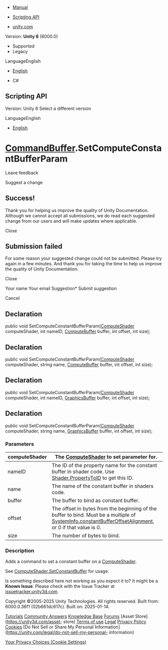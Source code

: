 [ ]()

  * [Manual](../Manual/index.html)
  * [Scripting API](../ScriptReference/index.html)

  * [unity.com](https://unity.com/)

Version: **Unity 6** (6000.0)

  * Supported
  * Legacy

LanguageEnglish

  * [English]()

  * C#

[ ](https://docs.unity3d.com)

## Scripting API

Version: Unity 6 Select a different version

LanguageEnglish

  * [English]()

#  [CommandBuffer](Rendering.CommandBuffer.html).SetComputeConstantBufferParam

Leave feedback

Suggest a change

## Success!

Thank you for helping us improve the quality of Unity Documentation. Although
we cannot accept all submissions, we do read each suggested change from our
users and will make updates where applicable.

Close

## Submission failed

For some reason your suggested change could not be submitted. Please <a>try
again</a> in a few minutes. And thank you for taking the time to help us
improve the quality of Unity Documentation.

Close

Your name Your email Suggestion* Submit suggestion

Cancel

[ ]()

## Declaration

public void SetComputeConstantBufferParam([ComputeShader](ComputeShader.html)
computeShader, int nameID, [ComputeBuffer](ComputeBuffer.html) buffer, int
offset, int size);

## Declaration

public void SetComputeConstantBufferParam([ComputeShader](ComputeShader.html)
computeShader, string name, [ComputeBuffer](ComputeBuffer.html) buffer, int
offset, int size);

## Declaration

public void SetComputeConstantBufferParam([ComputeShader](ComputeShader.html)
computeShader, int nameID, [GraphicsBuffer](GraphicsBuffer.html) buffer, int
offset, int size);

## Declaration

public void SetComputeConstantBufferParam([ComputeShader](ComputeShader.html)
computeShader, string name, [GraphicsBuffer](GraphicsBuffer.html) buffer, int
offset, int size);

### Parameters

computeShader | The [ComputeShader](ComputeShader.html) to set parameter for.  
---|---  
nameID | The ID of the property name for the constant buffer in shader code. Use [Shader.PropertyToID](Shader.PropertyToID.html) to get this ID.  
name | The name of the constant buffer in shaders code.  
buffer | The buffer to bind as constant buffer.  
offset | The offset in bytes from the beginning of the buffer to bind. Must be a multiple of [SystemInfo.constantBufferOffsetAlignment](SystemInfo-constantBufferOffsetAlignment.html), or 0 if that value is 0.  
size | The number of bytes to bind.  
  
### Description

Adds a command to set a constant buffer on a
[ComputeShader](ComputeShader.html).

See [ComputeShader.SetConstantBuffer](ComputeShader.SetConstantBuffer.html)
for usage.

Is something described here not working as you expect it to? It might be a
**Known Issue**. Please check with the Issue Tracker at
[issuetracker.unity3d.com](https://issuetracker.unity3d.com).

Copyright ©2005-2025 Unity Technologies. All rights reserved. Built from:
6000.0.36f1 (02b661dc617c). Built on: 2025-01-14.

[Tutorials](https://unity3d.com/learn) [Community
Answers](https://answers.unity3d.com) [Knowledge
Base](https://support.unity3d.com/hc/en-us)
[Forums](https://forum.unity3d.com) [Asset Store](https://unity3d.com/asset-
store) [Terms of use](https://docs.unity3d.com/Manual/TermsOfUse.html)
[Legal](https://unity.com/legal) [Privacy
Policy](https://unity.com/legal/privacy-policy)
[Cookies](https://unity.com/legal/cookie-policy) [Do Not Sell or Share My
Personal Information](https://unity.com/legal/do-not-sell-my-personal-
information)

[Your Privacy Choices (Cookie Settings)](javascript:void\(0\);)

